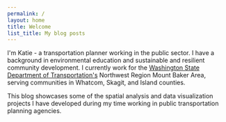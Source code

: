 ```yaml
---
permalink: /
layout: home
title: Welcome
list_title: My blog posts
---
```


I'm Katie - a transportation planner working in the public sector. I have a background in environmental education and sustainable and resilient community development. I currently work for the [Washington State Department of Transportation's][wsdot] Northwest Region Mount Baker Area, serving communities in Whatcom, Skagit, and Island counties. 

This blog showcases some of the spatial analysis and data visualization projects I have developed during my time working in public transportation planning agencies. 




[wsdot]: https://www.wsdot.wa.gov

